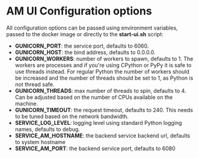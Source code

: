 # AM UI Configuration options

All configuration options can be passed using environment variables, passed to the docker image or directly to
the **start-ui.sh** script:

- **GUNICORN_PORT**: the service port, defaults to 6060.
- **GUNICORN_HOST**: the bind address, defaults to 0.0.0.0.
- **GUNICORN_WORKERS**: number of workers to spawn, defaults to 1. The workers are processes and if you're 
using CPython or PyPy it is safe to use threads instead. For regular Python the number of workers should be
increased and the number of threads should be set to 1, as Python is not thread safe.
- **GUNICORN_THREADS**: max number of threads to spin, defaults to 4. Can be adjusted based on the number of 
CPUs available on the machine. 
- **GUNICORN_TIMEOUT**: the request timeout, defaults to 240. This needs to be tuned based on the network bandwidth.
- **SERVICE_LOG_LEVEL**: logging level using standard Python logging names, defaults to debug.
- **SERVICE_AM_HOSTNAME**: the backend service backend url, defaults to system hostname
- **SERVICE_AM_PORT**: the backend service port, defaults to 6080
